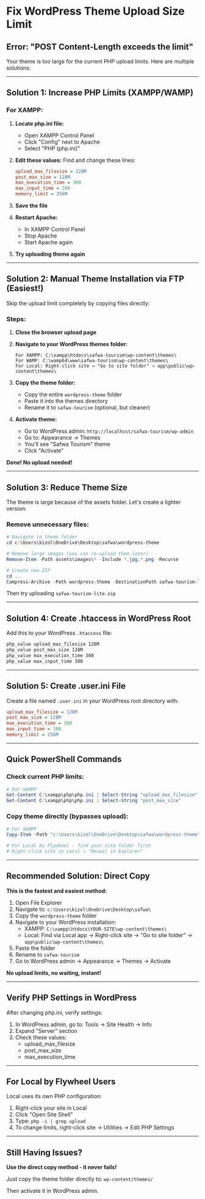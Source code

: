 # Fix WordPress Theme Upload Size Limit

## Error: "POST Content-Length exceeds the limit"

Your theme is too large for the current PHP upload limits. Here are multiple solutions:

---

## Solution 1: Increase PHP Limits (XAMPP/WAMP)

### For XAMPP:

1. **Locate php.ini file:**
   - Open XAMPP Control Panel
   - Click "Config" next to Apache
   - Select "PHP (php.ini)"

2. **Edit these values:**
   Find and change these lines:
   ```ini
   upload_max_filesize = 128M
   post_max_size = 128M
   max_execution_time = 300
   max_input_time = 300
   memory_limit = 256M
   ```

3. **Save the file**

4. **Restart Apache:**
   - In XAMPP Control Panel
   - Stop Apache
   - Start Apache again

5. **Try uploading theme again**

---

## Solution 2: Manual Theme Installation via FTP (Easiest!)

Skip the upload limit completely by copying files directly:

### Steps:

1. **Close the browser upload page**

2. **Navigate to your WordPress themes folder:**
   ```
   For XAMPP: C:\xampp\htdocs\safwa-tourism\wp-content\themes\
   For WAMP: C:\wamp64\www\safwa-tourism\wp-content\themes\
   For Local: Right-click site → "Go to site folder" → app\public\wp-content\themes\
   ```

3. **Copy the theme folder:**
   - Copy the entire `wordpress-theme` folder
   - Paste it into the themes directory
   - Rename it to `safwa-tourism` (optional, but cleaner)

4. **Activate theme:**
   - Go to WordPress admin: `http://localhost/safwa-tourism/wp-admin`
   - Go to: Appearance → Themes
   - You'll see "Safwa Tourism" theme
   - Click "Activate"

**Done! No upload needed!**

---

## Solution 3: Reduce Theme Size

The theme is large because of the assets folder. Let's create a lighter version:

### Remove unnecessary files:

```powershell
# Navigate to theme folder
cd c:\Users\kizol\OneDrive\Desktop\safwa\wordpress-theme

# Remove large images (you can re-upload them later)
Remove-Item -Path assets\images\* -Include *.jpg,*.png -Recurse

# Create new ZIP
cd ..
Compress-Archive -Path wordpress-theme -DestinationPath safwa-tourism-lite.zip -Force
```

Then try uploading `safwa-tourism-lite.zip`

---

## Solution 4: Create .htaccess in WordPress Root

Add this to your WordPress `.htaccess` file:

```apache
php_value upload_max_filesize 128M
php_value post_max_size 128M
php_value max_execution_time 300
php_value max_input_time 300
```

---

## Solution 5: Create .user.ini File

Create a file named `.user.ini` in your WordPress root directory with:

```ini
upload_max_filesize = 128M
post_max_size = 128M
max_execution_time = 300
max_input_time = 300
memory_limit = 256M
```

---

## Quick PowerShell Commands

### Check current PHP limits:
```powershell
# For XAMPP
Get-Content C:\xampp\php\php.ini | Select-String "upload_max_filesize"
Get-Content C:\xampp\php\php.ini | Select-String "post_max_size"
```

### Copy theme directly (bypasses upload):
```powershell
# For XAMPP
Copy-Item -Path "c:\Users\kizol\OneDrive\Desktop\safwa\wordpress-theme" -Destination "C:\xampp\htdocs\YOUR-SITE-NAME\wp-content\themes\safwa-tourism" -Recurse -Force

# For Local by Flywheel - find your site folder first
# Right-click site in Local → "Reveal in Explorer"
```

---

## Recommended Solution: Direct Copy

**This is the fastest and easiest method:**

1. Open File Explorer
2. Navigate to: `c:\Users\kizol\OneDrive\Desktop\safwa\`
3. Copy the `wordpress-theme` folder
4. Navigate to your WordPress installation:
   - XAMPP: `C:\xampp\htdocs\YOUR-SITE\wp-content\themes\`
   - Local: Find via Local app → Right-click site → "Go to site folder" → `app\public\wp-content\themes\`
5. Paste the folder
6. Rename to `safwa-tourism`
7. Go to WordPress admin → Appearance → Themes → Activate

**No upload limits, no waiting, instant!**

---

## Verify PHP Settings in WordPress

After changing php.ini, verify settings:

1. In WordPress admin, go to: Tools → Site Health → Info
2. Expand "Server" section
3. Check these values:
   - upload_max_filesize
   - post_max_size
   - max_execution_time

---

## For Local by Flywheel Users

Local uses its own PHP configuration:

1. Right-click your site in Local
2. Click "Open Site Shell"
3. Type: `php -i | grep upload`
4. To change limits, right-click site → Utilities → Edit PHP Settings

---

## Still Having Issues?

**Use the direct copy method - it never fails!**

Just copy the theme folder directly to:
`wp-content/themes/`

Then activate it in WordPress admin.
